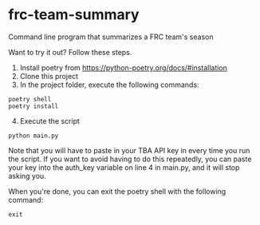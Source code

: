 # frc-team-summary
Command line program that summarizes a FRC team's season

Want to try it out? Follow these steps.
1. Install poetry from https://python-poetry.org/docs/#installation
2. Clone this project
3. In the project folder, execute the following commands:
```
poetry shell
poetry install
```
4. Execute the script
```
python main.py
```
Note that you will have to paste in your TBA API key in every time you run the script. If you want to avoid having to do this repeatedly, you can paste your key into the auth_key variable on line 4 in main.py, and it will stop asking you.

When you're done, you can exit the poetry shell with the following command:
```
exit
```